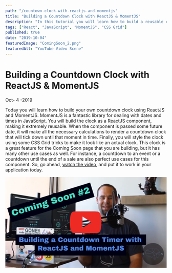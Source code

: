 ```yaml
---
path: "/countown-clock-with-reactjs-and-momentjs"
title: "Building a Countdown Clock with ReactJS & MomentJS"
description: "In this tutorial you will learn how to build a reusable countdown clock as a ReactJS component using the MomentJS library."
tags: ["React", "JavaScript", "MomentJS", "CSS Grid"]
published: true
date: "2019-10-04"
featuredImage: "ComingSoon_2.png"
featuredAlt: "YouTube Video Scene"
---
```


# Building a Countdown Clock with ReactJS & MomentJS

<div class="post-date">Oct- <span class="day">4</span> -2019</div>

Today you will learn how to build your own countdown clock using ReactJS and MomentJS. MomentJS is a fantastic library for dealing with dates and times in JavaScript. You will build the clock as a ReactJS component, making it extremely reusable. When the component is passed some future date, it will make all the necessary calculations to render a countdown clock that will tick down until that moment in time. Finally, you will style the clock using some CSS Grid tricks to make it look like an actual clock. This clock is a great feature for the Coming Soon page that you are building, but it has many other use cases as well. For instance, a countdown to an event or a countdown until the end of a sale are also perfect use cases for this component. So, go ahead, [watch the video](https://www.youtube.com/watch?v=03WFsg-6FK0), and put it to work in your application today.

[![Watch the You Tube Video](ComingSoon_2.png)](https://www.youtube.com/watch?v=03WFsg-6FK0)
